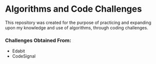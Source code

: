 # Algorithms and Code Challenges

This repository was created for the purpose of practicing and expanding upon my knowledge and use of algorithms, through coding challenges.

### Challenges Obtained From:
- Edabit
- CodeSignal
